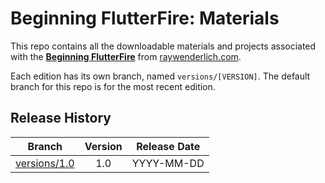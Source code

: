 # Beginning FlutterFire: Materials

This repo contains all the downloadable materials and projects associated with the **[Beginning FlutterFire](https://www.raywenderlich.com/library)** from [raywenderlich.com](https://www.raywenderlich.com).

Each edition has its own branch, named `versions/[VERSION]`. The default branch for this repo is for the most recent edition.

## Release History

| Branch                                                                                  | Version | Release Date |
| --------------------------------------------------------------------------------------- |:-------:|:------------:|
| [versions/1.0](https://github.com/raywenderlich/video-bff-materials/tree/versions/1.0) | 1.0     | YYYY-MM-DD   |

